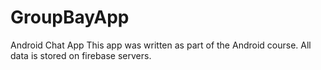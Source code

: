 # GroupBayApp
Android Chat App
This app was written as part of the Android course. All data is stored on firebase servers.
